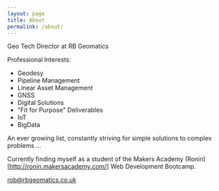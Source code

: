 ```yaml
---
layout: page
title: About
permalink: /about/
---
```


Geo Tech Director at RB Geomatics

Professional Interests:

- Geodesy
- Pipeline Management
- Linear Asset Management
- GNSS
- Digital Solutions
- "Fit for Purpose" Deliverables
- IoT
- BigData

An ever growing list, constantly striving for simple solutions to complex problems ...

Currently finding myself as a student of the Makers Academy (Ronin)[http://ronin.makersacademy.com/] Web Development Bootcamp.

rob@rbgeomatics.co.uk
